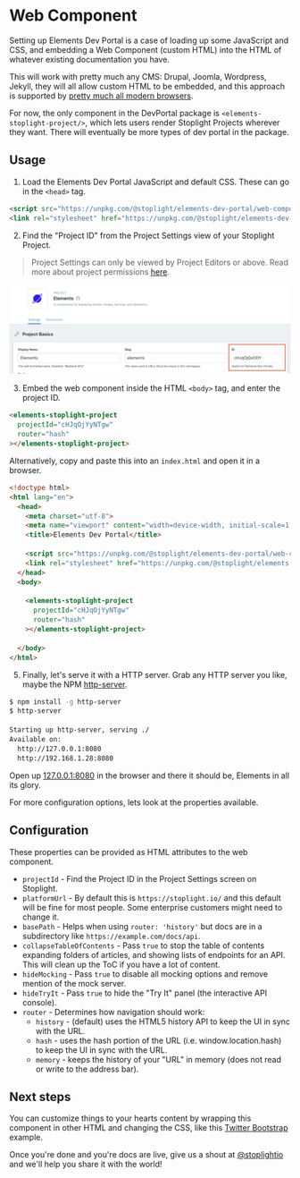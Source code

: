 # Web Component

Setting up Elements Dev Portal is a case of loading up some JavaScript and CSS, and embedding a Web Component (custom HTML) into the HTML of whatever existing documentation you have. 

This will work with pretty much any CMS: Drupal, Joomla, Wordpress, Jekyll, they will all allow custom HTML to be embedded, and this approach is supported by [pretty much all modern browsers](https://caniuse.com/custom-elementsv1).

For now, the only component in the DevPortal package is `<elements-stoplight-project/>`, which lets users render Stoplight Projects wherever they want. There will eventually be more types of dev portal in the package. 

## Usage

1. Load the Elements Dev Portal JavaScript and default CSS. These can go in the `<head>` tag.
  
```html
<script src="https://unpkg.com/@stoplight/elements-dev-portal/web-components.min.js"></script>
<link rel="stylesheet" href="https://unpkg.com/@stoplight/elements-dev-portal/styles.min.css">  
```

2. Find the "Project ID" from the Project Settings view of your Stoplight Project.

> Project Settings can only be viewed by Project Editors or above. Read more about project permissions [here](https://meta.stoplight.io/docs/platform/ZG9jOjg1NjcyNzE-manage-project-access#project-roles).

![The project ID can be found on the Project Settings page in a text box after Display Name and Slug](../../images/projectId.png)


3. Embed the web component inside the HTML `<body>` tag, and enter the project ID.

```html
<elements-stoplight-project
  projectId="cHJqOjYyNTgw"
  router="hash"
></elements-stoplight-project>
```

Alternatively, copy and paste this into an `index.html` and open it in a browser.

```html
<!doctype html>
<html lang="en">
  <head>
    <meta charset="utf-8">
    <meta name="viewport" content="width=device-width, initial-scale=1, shrink-to-fit=no">
    <title>Elements Dev Portal</title>
  
    <script src="https://unpkg.com/@stoplight/elements-dev-portal/web-components.min.js"></script>
    <link rel="stylesheet" href="https://unpkg.com/@stoplight/elements-dev-portal/styles.min.css">
  </head>
  <body>

    <elements-stoplight-project
      projectId="cHJqOjYyNTgw"
      router="hash"
    ></elements-stoplight-project>

  </body>
</html>
```

5. Finally, let's serve it with a HTTP server. Grab any HTTP server you like, maybe the NPM [http-server](https://www.npmjs.com/package/http-server).

```bash
$ npm install -g http-server
$ http-server

Starting up http-server, serving ./
Available on:
  http://127.0.0.1:8080
  http://192.168.1.28:8080
```

Open up [127.0.0.1:8080](http://127.0.0.1:8080) in the browser and there it should be, Elements in all its glory.


For more configuration options, lets look at the properties available.

## Configuration

These properties can be provided as HTML attributes to the web component.

- `projectId` - Find the Project ID in the Project Settings screen on Stoplight.
- `platformUrl` - By default this is `https://stoplight.io/` and this default will be fine for most people. Some enterprise customers might need to change it.
- `basePath` - Helps when using `router: 'history'` but docs are in a subdirectory like `https://example.com/docs/api`.
- `collapseTableOfContents` - Pass `true` to stop the table of contents expanding folders of articles, and showing lists of endpoints for an API. This will clean up the ToC if you have a lot of content.
- `hideMocking` - Pass `true` to disable all mocking options and remove mention of the mock server.
- `hideTryIt` - Pass `true` to hide the "Try It" panel (the interactive API console).
- `router` -  Determines how navigation should work:
  - `history` - (default) uses the HTML5 history API to keep the UI in sync with the URL.
  - `hash` - uses the hash portion of the URL (i.e. window.location.hash) to keep the UI in sync with the URL.
  - `memory` - keeps the history of your "URL" in memory (does not read or write to the address bar).

## Next steps

You can customize things to your hearts content by wrapping this component in other HTML and changing the CSS, like this [Twitter Bootstrap](https://github.com/stoplightio/elements/blob/main/examples/bootstrap/project.html) example.

Once you're done and you're docs are live, give us a shout at [@stoplightio](https://twitter.com/stoplightio) and we'll help you share it with the world!

